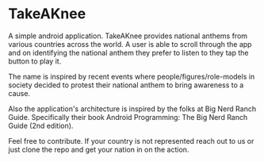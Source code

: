 # TakeAKnee

A simple android application.
TakeAKnee provides national anthems from various countries across the world. A user is able to scroll through the app and on identifying the national anthem they prefer to listen to they tap the button to play it.

The name is inspired by recent events where people/figures/role-models in society decided to protest their national anthem to bring awareness to a cause.

Also the application's architecture is inspired by the folks at Big Nerd Ranch Guide. Specifically their book Android Programming: The Big Nerd Ranch Guide (2nd edition).

Feel free to contribute. If your country is not represented reach out to us or just clone the repo and get your nation in on the action.
